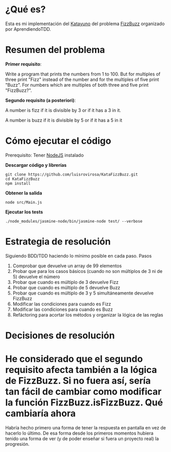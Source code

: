 ¿Qué es?
===
Esta es mi implementación del [Katayuno](http://aprendiendotdd.com/2014/03/katayuno-de-marzo/) del problema [FizzBuzz](http://www.codingdojo.org/cgi-bin/index.pl?KataFizzBuzz) organizado por AprendiendoTDD.

Resumen del problema
===
**Primer requisito**:

Write a program that prints the numbers from 1 to 100. But for multiples of three print "Fizz" instead of the number and for the multiples of five print "Buzz". For numbers which are multiples of both three and five print "FizzBuzz?".

**Segundo requisito (a posteriori)**:

A number is fizz if it is divisible by 3 or if it has a 3 in it.

A number is buzz if it is divisible by 5 or if it has a 5 in it

Cómo ejecutar el código
===
Prerequisito: Tener [NodeJS](http://nodejs.org) instalado 

**Descargar código y librerías**

	git clone https://github.com/luisrovirosa/KataFizzBuzz.git
	cd KataFizzBuzz
	npm install
	
**Obtener la salida**

	node src/Main.js
**Ejecutar los tests**
	
	./node_modules/jasmine-node/bin/jasmine-node test/ --verbose
Estrategia de resolución
===
Siguiendo BDD/TDD haciendo lo mínimo posible en cada paso. Pasos


1. Comprobar que devuelve un array de 99 elementos
2. Probar que para los casos básicos (cuando no son múltiplos de 3 ni de 5) devuelve el número
3. Probar que cuando es múltiplo de 3 devuelve Fizz
4. Probar que cuando es múltiplo de 5 devuelve Buzz
5. Probar que cuando es múltiplo de 3 y 5 simultáneamente devuelve FizzBuzz
6. Modificar las condiciones para cuando es Fizz
7. Modificar las condiciones para cuando es Buzz
8. Refáctoring para acortar los métodos y organizar la lógica de las reglas

Decisiones de resolución
===
He considerado que el segundo requisito afecta también a la lógica de FizzBuzz. Si no fuera así, sería tan fácil de cambiar como modificar la función FizzBuzz.isFizzBuzz.
Qué cambiaría ahora
===
Habría hecho primero una forma de tener la respuesta en pantalla en vez de hacerlo lo último. De esa forma desde los primeros momentos hubiera tenido una forma de ver (y de poder enseñar si fuera un proyecto real) la progresión. 

